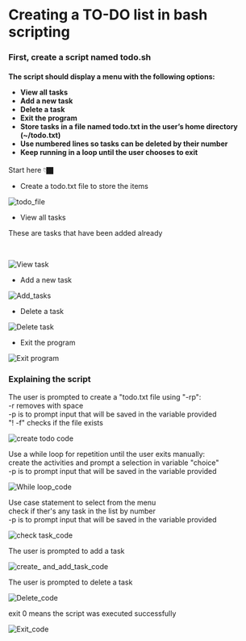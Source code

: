 
  
<h1>Creating a TO-DO list in bash scripting</h1>
<h3>First, create a script named todo.sh</h3>
 <h4>
 <p>The script should display a menu with the following options:
   <ul>   
     <li>View all tasks</li>
     <li>Add a new task</li>
     <li>Delete a task</li>
     <li>Exit the program</li>
     <li>Store tasks in a file named todo.txt in the user’s home directory (~/todo.txt)</li>
     <li>Use numbered lines so tasks can be deleted by their number</li>
     <li>Keep running in a loop until the user chooses to exit</li>
   </ul>
 </p>
 </h4>
 <p>Start here 👇🏿</p>
 <ul><li>Create a todo.txt file to store the items</li></ul>
 
 ![todo_file](https://github.com/user-attachments/assets/20227911-859f-4c0c-980d-757c6584c8bd)

 
 <ul><li>View all tasks</li></ul>
 <p>These are tasks that have been added already</p></br>
 
 ![View task](https://github.com/user-attachments/assets/0370338c-08fd-462b-a21e-5e171b17bdf0)

 <ul><li>Add a new task</li></ul>

 ![Add_tasks](https://github.com/user-attachments/assets/ef0255fa-c409-4112-9610-7680543954e5)

 

 <ul><li>Delete a task</li></ul>
 
 ![Delete task](https://github.com/user-attachments/assets/e8320b23-96ad-45cf-9733-fd0681018975)


 <ul><li>Exit the program</li></ul>

  
 ![Exit program](https://github.com/user-attachments/assets/6e6dc944-fe5f-4b01-8d94-00fb1f3ada05)

 <h3>Explaining the script</h3>
 
 <p>The user is prompted to create a "todo.txt file using "-rp":</br>
  -r removes with space</br>
  -p is to prompt input that will be saved in the variable provided</br>
  "! -f" checks if the file exists
 </p>

 ![create todo code](https://github.com/user-attachments/assets/3a7631ef-1e5e-4528-8e60-6c2559ae73ca)

 <p>Use a while loop for repetition until the user exits manually:</br>
  create the activities and prompt a selection in variable "choice"</br>
  -p is to prompt input that will be saved in the variable provided
 </p>

 ![While loop_code](https://github.com/user-attachments/assets/989a2785-3c8d-4793-8c8b-c21a5dcacfd5)


<p>Use case statement to select from the menu</br>
  check if ther's any task in the list by number</br>
  -p is to prompt input that will be saved in the variable provided</br>
  </p>
  
  ![check task_code](https://github.com/user-attachments/assets/6c326518-99f0-4f83-9a56-fc3e8245db1e)

  <p>The user is prompted to add a task
  </p>

  ![create_ and_add_task_code](https://github.com/user-attachments/assets/16afb73f-9767-42cf-b915-2785b43ce6e5)


  <p>The user is prompted to delete a task
  </p>

  ![Delete_code](https://github.com/user-attachments/assets/197395ad-4b26-4b8d-a2a2-cef1baa46ad8)

 <p>exit 0 means the script was executed successfully
  </p>

  ![Exit_code](https://github.com/user-attachments/assets/43bdb5cb-0bac-4de9-9081-ff71e820fac4)
